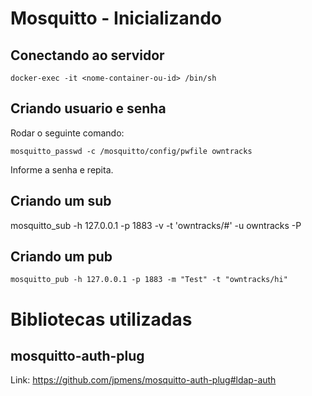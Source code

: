# Mosquitto - Inicializando

## Conectando ao servidor
```
docker-exec -it <nome-container-ou-id> /bin/sh
```

## Criando usuario e senha
Rodar o seguinte comando:
```
mosquitto_passwd -c /mosquitto/config/pwfile owntracks
```

Informe a senha e repita.

## Criando um sub
mosquitto_sub -h 127.0.0.1 -p 1883 -v -t 'owntracks/#' -u owntracks -P <senha>

## Criando um pub
``` 
mosquitto_pub -h 127.0.0.1 -p 1883 -m "Test" -t "owntracks/hi"
``` 


# Bibliotecas utilizadas
## mosquitto-auth-plug
Link: https://github.com/jpmens/mosquitto-auth-plug#ldap-auth